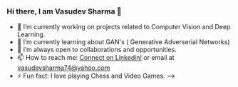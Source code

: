 ### Hi there, I am Vasudev Sharma 👋

- 🔭 I’m currently working on projects related to Computer Vision and Deep Learning. 
- 🌱 I’m currently learning about GAN's ( Generative Adverserial Networks)
- 👯 I’m always open to collaborations and opportunities. 
- 📫 How to reach me: [Connect on Linkedin!](https://www.linkedin.com/in/vs74/) or email at vasudevsharma74@yahoo.com
- ⚡ Fun fact: I love playing Chess and Video Games. 
-->
